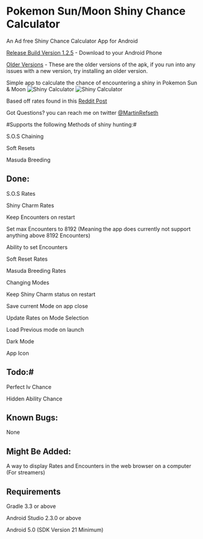 # Pokemon Sun/Moon Shiny Chance Calculator
An Ad free Shiny Chance Calculator App for Android

[Release Build Version 1.2.5](https://github.com/MrHDR/Sun-Moon_ShinyCalc/raw/master/com.hdr.shinycalculator.apk) - Download to your Android Phone

[Older Versions](https://github.com/MrHDR/Sun-Moon_ShinyCalc/tree/master/Versions) - These are the older versions of the apk, if you run into any issues with a new version, try installing an older version.

Simple app to calculate the chance of encountering a shiny in Pokemon Sun & Moon
![Shiny Calculator](http://i.imgur.com/IUSUArM.png) ![Shiny Calculator](http://i.imgur.com/Ubt9QBn.png)

Based off rates found in this [Reddit Post](https://www.reddit.com/r/pokemon/comments/5hmd9h/spoiler_some_more_indepth_mechanics_on_sos_battle/)

Got Questions? you can reach me on twitter [@MartinRefseth](https://twitter.com/MartinRefseth)

#Supports the following Methods of shiny hunting:#

 S.O.S Chaining
 
 Soft Resets
 
 Masuda Breeding

## Done:
S.O.S Rates

Shiny Charm Rates

Keep Encounters on restart

Set max Encounters to 8192 (Meaning the app does currently not support anything above 8192 Encounters)

Ability to set Encounters

Soft Reset Rates

Masuda Breeding Rates

Changing Modes

Keep Shiny Charm status on restart

Save current Mode on app close

Update Rates on Mode Selection

Load Previous mode on launch

Dark Mode

App Icon

## Todo:#
Perfect Iv Chance

Hidden Ability Chance

## Known Bugs:

None
 
## Might Be Added:

A way to display Rates and Encounters in the web browser on a computer (For streamers)

## Requirements
Gradle 3.3 or above

Android Studio 2.3.0 or above

Android 5.0 (SDK Version 21 Minimum)
